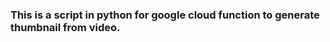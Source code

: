 <h3>

This is a script in python for google cloud function to generate thumbnail from video.



</h3>
